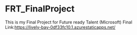 # FRT_FinalProject
This is my Final Project for Future ready Talent (Microsoft)
Final Link:https://lively-bay-0df33fc10.1.azurestaticapps.net/
